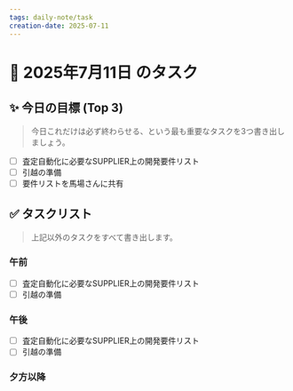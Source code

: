 ```yaml
---
tags: daily-note/task
creation-date: 2025-07-11
---
```


# 📅 2025年7月11日 のタスク

## ✨ 今日の目標 (Top 3)
> 今日これだけは必ず終わらせる、という最も重要なタスクを3つ書き出しましょう。

- [ ] 査定自動化に必要なSUPPLIER上の開発要件リスト
- [ ] 引越の準備
- [ ] 要件リストを馬場さんに共有

## ✅ タスクリスト
> 上記以外のタスクをすべて書き出します。

### 午前
- [ ] 査定自動化に必要なSUPPLIER上の開発要件リスト
- [ ] 引越の準備

### 午後
- [ ]  査定自動化に必要なSUPPLIER上の開発要件リスト
- [ ] 引越の準備

### 夕方以降